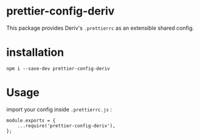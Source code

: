 # prettier-config-deriv
This package provides Deriv's `.prettierrc` as an extensible shared config.

# installation

    npm i --save-dev prettier-config-deriv

# Usage

import your config inside `.prettierrc.js` :
```
module.exports = {
    ...require('prettier-config-deriv'),
};
```